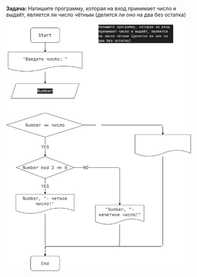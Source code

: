 **Задача:**
Напишите программу, которая на вход принимает число и выдаёт,
является ли число чётным (делится ли оно на два без остатка)

![Блок-схема](Task6_IsEven.drawio.png)